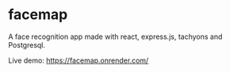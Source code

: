 # facemap
A face recognition app made with react, express.js, tachyons and Postgresql.

Live demo: https://facemap.onrender.com/
